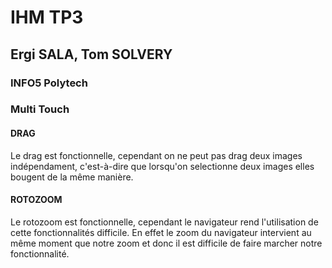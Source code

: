 # IHM TP3
## Ergi SALA, Tom SOLVERY
### INFO5 Polytech

### Multi Touch

#### DRAG

Le drag est fonctionnelle, cependant on ne peut pas drag deux images indépendament, c'est-à-dire que lorsqu'on selectionne deux images
elles bougent de la même manière.

#### ROTOZOOM 

Le rotozoom est fonctionnelle, cependant le navigateur rend l'utilisation de cette fonctionnalités difficile. En effet le zoom du navigateur
intervient au même moment que notre zoom et donc il est difficile de faire marcher notre fonctionnalité. 
